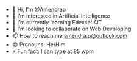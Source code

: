 - 👋 Hi, I’m @Amendrap
- 👀 I’m interested in Artificial Intelligence
- 🌱 I’m currently learning Edexcel AIT
- 💞️ I’m looking to collaborate on Web Devoloping
- 📫 How to reach me amendra.p@outlook.com
- 😄 Pronouns: He/Him
- ⚡ Fun fact: I can type at 85 wpm

<!---
Amendrap/Amendrap is a ✨ special ✨ repository because its `README.md` (this file) appears on your GitHub profile.
You can click the Preview link to take a look at your changes.
--->
